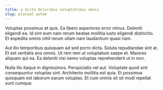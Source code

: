 ```yaml
---
title: a dicta doloribus voluptatibus omnis
slug: placeat autem
---
```


Voluptas possimus et quis. Ea libero asperiores error minus. Deleniti eligendi ea. Id sint eum nam rerum beatae mollitia iusto eligendi distinctio. Et expedita omnis nihil rerum ullam nam laudantium quasi nam.

Aut illo temporibus quisquam ad sed porro dicta. Soluta repudiandae sint at. Et est veritatis eos omnis. Ut rem rem ut voluptatum saepe et. Maiores aliquam qui ea. Ea deleniti nisi nemo voluptas reprehenderit ut in non.

Nulla illo itaque in dignissimos. Perspiciatis vel aut. Voluptate quod sint consequuntur voluptas sint. Architecto mollitia est quia. Et possimus quisquam est laborum earum voluptas. Et cum omnis sit sit modi repellat sunt cumque.
